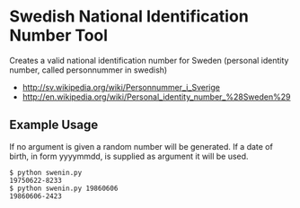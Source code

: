 # Swedish National Identification Number Tool

Creates a valid national identification number for
Sweden (personal identity number, called personnummer in swedish)

 * http://sv.wikipedia.org/wiki/Personnummer_i_Sverige
 * http://en.wikipedia.org/wiki/Personal_identity_number_%28Sweden%29

## Example Usage

If no argument is given a random number will be generated. If a date
of birth, in form yyyymmdd, is supplied as argument it will be used.

    $ python swenin.py
    19750622-8233
    $ python swenin.py 19860606
    19860606-2423
